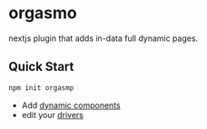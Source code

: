 # orgasmo

nextjs plugin that adds in-data full dynamic pages.

## Quick Start

```bash
npm init orgasmp
```

- Add [dynamic components](/create-orgasmo/empty/components)
- edit your [drivers](/create-orgasmo/empty/drivers)
